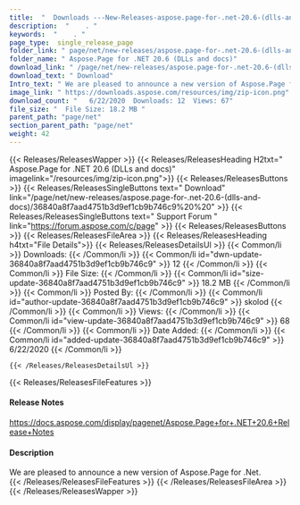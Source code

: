```yaml
---
title:  "  Downloads ---New-Releases-aspose.page-for-.net-20.6-(dlls-and-docs) . " 
description:  "    . " 
keywords:  "    . " 
page_type:  single_release_page
folder_link: " page/net/new-releases/aspose.page-for-.net-20.6-(dlls-and-docs)/"
folder_name: " Aspose.Page for .NET 20.6 (DLLs and docs)"
download_link: " /page/net/new-releases/aspose.page-for-.net-20.6-(dlls-and-docs)/36840a8f7aad4751b3d9ef1cb9b746c9"
download_text: " Download"
Intro_text: " We are pleased to announce a new version of Aspose.Page for .Net."
image_link: " https://downloads.aspose.com/resources/img/zip-icon.png"
download_count: "   6/22/2020  Downloads: 12  Views: 67"
file_size: "  File Size: 18.2 MB "
parent_path: "page/net"
section_parent_path: "page/net"
weight: 42 
---
```


{{< Releases/ReleasesWapper >}}
  {{< Releases/ReleasesHeading H2txt=" Aspose.Page for .NET 20.6 (DLLs and docs)" imagelink="/resources/img/zip-icon.png">}}
  {{< Releases/ReleasesButtons >}}
    {{< Releases/ReleasesSingleButtons text=" Download" link="/page/net/new-releases/aspose.page-for-.net-20.6-(dlls-and-docs)/36840a8f7aad4751b3d9ef1cb9b746c9%20%20" >}}
    {{< Releases/ReleasesSingleButtons text=" Support Forum " link="https://forum.aspose.com/c/page" >}}
  {{< Releases/ReleasesButtons >}}
  {{< Releases/ReleasesFileArea >}}
    {{< Releases/ReleasesHeading h4txt="File Details">}}
    {{< Releases/ReleasesDetailsUl >}}
            {{< Common/li  >}} Downloads: {{< /Common/li >}} 
      {{< Common/li id="dwn-update-36840a8f7aad4751b3d9ef1cb9b746c9" >}} 12 {{< /Common/li >}} 
      {{< Common/li  >}} File Size: {{< /Common/li >}} 
      {{< Common/li id="size-update-36840a8f7aad4751b3d9ef1cb9b746c9" >}} 18.2 MB {{< /Common/li >}} 
      {{< Common/li  >}} Posted By: {{< /Common/li >}} 
      {{< Common/li id="author-update-36840a8f7aad4751b3d9ef1cb9b746c9" >}} skolod {{< /Common/li >}} 
      {{< Common/li  >}} Views: {{< /Common/li >}} 
      {{< Common/li id="view-update-36840a8f7aad4751b3d9ef1cb9b746c9" >}} 68 {{< /Common/li >}} 
      {{< Common/li  >}} Date Added: {{< /Common/li >}} 
      {{< Common/li id="added-update-36840a8f7aad4751b3d9ef1cb9b746c9" >}} 6/22/2020 {{< /Common/li >}} 

    {{< /Releases/ReleasesDetailsUl >}}

  {{< Releases/ReleasesFileFeatures >}}
      <h4>Release Notes</h4><div><a href="https://docs.aspose.com/display/pagenet/Aspose.Page+for+.NET+20.6+Release+Notes">https://docs.aspose.com/display/pagenet/Aspose.Page+for+.NET+20.6+Release+Notes</a></div><h4>Description</h4><div class="HTMLDescription">We are pleased to announce a new version of Aspose.Page for .Net.</div>
  {{< /Releases/ReleasesFileFeatures >}}
 {{< /Releases/ReleasesFileArea >}}
{{< /Releases/ReleasesWapper >}}


